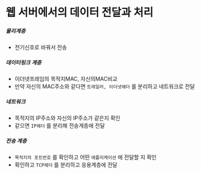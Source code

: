 # 웹 서버에서의 데이터 전달과 처리



##### 물리계층

- 전기신호로 바꿔서 전송

##### 데이터링크 계층

- 이더넷프레임의 목적지MAC, 자신의MAC비교
- 만약 자신의 MAC주소와 같다면 `트레일러, 이더넷헤더` 를 분리하고 네트워크로 전달

##### 네트워크

- 목적지의 IP주소와 자신의 IP주소가 같은지 확인
- 같으면  `IP헤더` 를 분리해 전송계층에 전달

##### 전송 계층

- `목적지의 포트번호` 를 확인하고 어떤  `애플리케이션`  에 전달할 지 확인
- 확인하고 `TCP헤더`  를 분리하고 응용계층에 전달

##### 